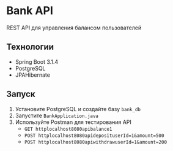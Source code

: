 # Bank API
REST API для управления балансом пользователей

## Технологии
- Spring Boot 3.1.4
- PostgreSQL
- JPAHibernate

## Запуск
1. Установите PostgreSQL и создайте базу `bank_db`
2. Запустите `BankApplication.java`
3. Используйте Postman для тестирования API
   - `GET httplocalhost8080apibalance1`
   - `POST httplocalhost8080apideposituserId=1&amount=500`
   - `POST httplocalhost8080apiwithdrawuserId=1&amount=200`
